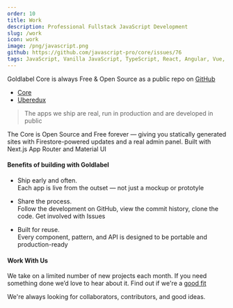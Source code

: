```yaml
---
order: 10
title: Work
description: Professional Fullstack JavaScript Development
slug: /work
icon: work
image: /png/javascript.png
github: https://github.com/javascript-pro/core/issues/76
tags: JavaScript, Vanilla JavaScript, TypeScript, React, Angular, Vue, etc, Material UI, Flash, Server Side JavaScript, Node, Gatsby, NextJS, Headless CMS
---
```


Goldlabel Core is always Free & Open Source as a public repo on [GitHub](https://github.com/javascript-pro/core)

- [Core](/free/core)
- [Uberedux](/free/uberedux)

> The apps we ship are real, run in production and are developed in public

The Core is Open Source and Free forever — giving you statically generated sites with Firestore-powered updates and a real admin panel. Built with Next.js App Router and Material UI

#### Benefits of building with Goldlabel

- Ship early and often.  
  Each app is live from the outset — not just a mockup or prototyle

- Share the process.  
  Follow the development on GitHub, view the commit history, clone the code. Get involved with Issues

- Built for reuse.  
  Every component, pattern, and API is designed to be portable and production-ready

#### Work With Us

We take on a limited number of new projects each month. If you need something done we’d love to hear about it. Find out if we're a [good fit](/work/cv)

We're always looking for collaborators, contributors, and good ideas.
